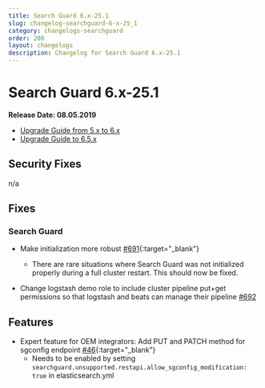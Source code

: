 ```yaml
---
title: Search Guard 6.x-25.1
slug: changelog-searchguard-6-x-25_1
category: changelogs-searchguard
order: 200
layout: changelogs
description: Changelog for Search Guard 6.x-25.1
---
```


<!---
Copryight 2019 floragunn GmbH
-->

# Search Guard 6.x-25.1

**Release Date: 08.05.2019**

* [Upgrade Guide from 5.x to 6.x](upgrading-5-6)
* [Upgrade Guide to 6.5.x](upgrading-560)

## Security Fixes 

n/a
  
## Fixes 

### Search Guard

* Make initialization more robust [#691](https://github.com/floragunncom/search-guard/issues/691){:target="_blank"}
  * There are rare situations where Search Guard was not initialized properly during a full cluster restart. This should now be fixed.

* Change logstash demo role to include cluster pipeline put+get permissions so that logstash and beats can manage their pipeline
[#692](https://github.com/floragunncom/search-guard/pull/692)

## Features

* Expert feature for OEM integrators: Add PUT and PATCH method for sgconfig endpoint [#46](https://github.com/floragunncom/search-guard-enterprise-modules/pull/46){:target="_blank"}
  * Needs to be enabled by setting `searchguard.unsupported.restapi.allow_sgconfig_modification: true` in elasticsearch.yml

